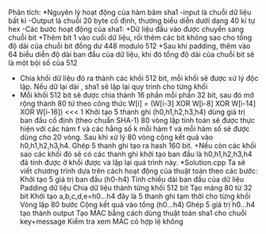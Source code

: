 Phân tích:
*Nguyên lý hoạt động của hàm băm sha1
 -input là chuỗi dữ liệu bất kì 
 -Output là chuỗi 20 byte cố định, thường biểu diễn dưới dạng 40 kí tự hex
 -Các bước hoạt động của sha1:
     +Dữ liệu đầu vào được chuyển sang chuỗi bit
     +Thêm bit 1 vào cuối dữ liệu, rồi thêm các bit không sao cho tổng độ dài của chuỗi bit đồng dư 448 modulo 512
    +Sau khi padding, thêm vào 64 biểu diễn độ dài ban đầu của dữ liệu, khi đó tổng độ dài của chuỗi bit sẽ là một bội số của 512
   + Chia khối dữ liệu đó ra thành các khối 512 bit, mỗi khối sẽ được xử lý độc lập. Nếu dữ lại dài , sha1 sẽ lặp lại quy trình cho từng khối
  + Mỗi khối 512 bit sẽ được chia thành 16 phần mỗi phần 32 bit, sau đó mở rộng thành 80 từ 
theo công thức W[i] = (W[i-3] XOR W[i-8] XOR W[i-14] XOR W[i-16]) <<< 1
Khởi tạo 5 thanh ghi (h0,h1,h2,h3,h4) dùng giá trị ban đầu cố định (theo chuẩn SHA-1)
80 vòng lặp tính toán sẽ được thực hiện với các hàm f và các hằng số k mỗi hàm f và mỗi hàm số sẽ được dùng cho 20 vòng. Sau khi xử lý 80 vòng cộng kết quả vào h0,h1,h2,h3,h4.
Ghép 5 thanh ghi tạo ra hash 160 bit.
+Nếu còn các khối sao các khối đó sẽ có các thanh ghi khởi tạo ban đầu là h0,h1,h2,h3,h4 đã tính được ở khối được và lặp lại quá trình này.
*Solution.cpp
     Ta sẽ viết chương trình dựa trên cách hoạt động của thuật toán theo các bước:
Khởi tạo 5 giá trị ban đầu (h0-h4)
Tính chiều dài ban đầu của dữ liệu
Padding dữ liệu
Chia dữ liệu thành từng khối 512 bit
Tạo mảng 80 từ 32 bit
Khởi tạo a,b,c,d,e=h0…h4 đây là 5 thanh ghi tạm thời cho từng khối
Vòng lặp 80 bước
Cộng kết quả vào tổng (h0…h4)
Ghép 5 giá trị h0…h4 tạo thành output
Tạo MAC bằng cách dùng thuật toán sha1 cho chuỗi key+message
Kiểm tra xem MAC có hợp lệ không
